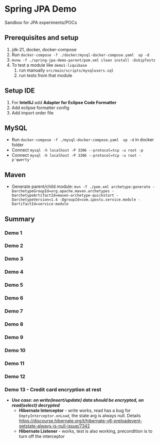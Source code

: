 # Spring JPA Demo

Sandbox for JPA experiments/POCs

## Prerequisites and setup

1. jdk-21, docker, docker-compose
2. Run `docker-compose -f ./docker/mysql-docker-compose.yaml  up -d`
3. `mvnw -f ./spring-jpa-demo-parent/pom.xml clean install -DskipTests`
4. To test a module like `demo1-liquibase`
   1. run manually `src/main/scripts/mysqlusers.sql`
   2. run tests from that module

## Setup IDE

1. For **IntelliJ** add **Adapter for Eclipse Code Formatter**
2. Add eclipse formatter config
3. Add import order file

## MySQL

- Run `docker-compose -f ./mysql-docker-compose.yaml  up -d` in docker folder
- Connect `mysql -h localhost -P 3306 --protocol=tcp -u root -p`
- Connect `mysql -h localhost -P 3306 --protocol=tcp -u root -p'qwerty'`

## Maven

- Generate parent/child module: `mvn -f ./pom.xml archetype:generate -DarchetypeGroupId=org.apache.maven.archetypes -DarchetypeArtifactId=maven-archetype-quickstart -DarchetypeVersion=1.4 -DgroupId=com.ipostu.service.module -DartifactId=service-module`

## Summary

### Demo 1

### Demo 2

### Demo 3

### Demo 4

### Demo 5

### Demo 6

### Demo 7

### Demo 8

### Demo 9

### Demo 10

### Demo 11

### Demo 12

### Demo 13 - Credit card encryption at rest

- ***Use case: on write(insert/update) data should be encrypted, on read(select) decrypted***
  - **Hibernate Interceptor** - write works, read has a bug for `EmptyInterceptor.onLoad`, the state arg is always null. Details <https://discourse.hibernate.org/t/hibernate-v6-preloadevent-getstate-always-is-null-issue/7342>
  - **Hibernate Listener** - works, test is also working, precondition is to turn off the interceptor
